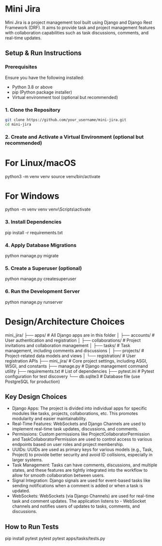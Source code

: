 # Mini Jira

Mini Jira is a project management tool built using Django and Django Rest Framework (DRF). It aims to provide task and project management features with collaboration capabilities such as task discussions, comments, and real-time updates.

## Setup & Run Instructions

### Prerequisites

Ensure you have the following installed:
- Python 3.8 or above
- pip (Python package installer)
- Virtual environment tool (optional but recommended)

### 1. Clone the Repository

```bash
git clone https://github.com/your_username/mini-jira.git
cd mini-jira
```

### 2. Create and Activate a Virtual Environment (optional but recommended)

# For Linux/macOS
python3 -m venv venv
source venv/bin/activate

# For Windows
python -m venv venv
venv\Scripts\activate


### 3. Install Dependencies

pip install -r requirements.txt

### 4. Apply Database Migrations
python manage.py migrate

### 5. Create a Superuser (optional)
python manage.py createsuperuser

### 6. Run the Development Server
python manage.py runserver


# Design/Architecture Choices
mini_jira/
├── apps/                     # All Django apps are in this folder
│   ├── accounts/             # User authentication and registration
│   ├── collaborations/       # Project invitations and collaboration management
│   ├── tasks/                # Task management, including comments and discussions
│   ├── projects/             # Project-related data models and views
│   └── registration/         # User registration APIs
├── mini_jira/                # Core project settings, including ASGI, WSGI, and constants
├── manage.py                 # Django management command utility
├── requirements.txt          # List of dependencies
├── pytest.ini                # Pytest configuration for test discovery
└── db.sqlite3                # Database file (use PostgreSQL for production)

## Key Design Choices
- Django Apps: The project is divided into individual apps for specific modules like tasks, projects, collaborations, etc. This promotes modularity and easier maintainability.
- Real-Time Features: WebSockets and Django Channels are used to implement real-time task updates, discussions, and comments.
- Permissions: Custom permissions like ProjectCollaboratorPermission and TaskCollaboratorPermission are used to control access to various endpoints based on user roles and project membership.
- UUIDs: UUIDs are used as primary keys for various models (e.g., Task, Project) to provide better security and avoid ID collisions, especially in larger systems.
- Task Management: Tasks can have comments, discussions, and multiple states, and these features are tightly integrated into the workflow to allow for smooth collaboration between users.
- Signal Integration: Django signals are used for event-based tasks like sending notifications when a comment is added or when a task is updated.
- WebSockets: WebSockets (via Django Channels) are used for real-time task and comment updates. The application listens to - WebSocket channels and notifies users of updates to tasks, comments, and discussions.


## How to Run Tests

pip install pytest
pytest
pytest apps/tasks/tests.py

